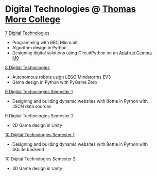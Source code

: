 # Digital Technologies @ [Thomas More College](https://www.tmc.catholic.edu.au/)

[7 Digital Technologies](https://tmcdigitech.github.io/dit7/)
- Programming with BBC Micro:bit
- Algorithm design in Python
- Designing digital solutions using CircuitPython on an [Adafruit Gemma M0](https://learn.adafruit.com/adafruit-gemma-m0/overview)

[8 Digital Technologies](https://tmcdigitech.github.io/dit8/)
- Autonomous robots usign LEGO Mindstorms EV3
- Game design in Python with PyGame Zero

[9 Digital Technologies Semester 1](https://tmcdigitech.github.io/dit9a/)
- Designing and building dynamic websites with Bottle in Python with JSON data sources

9 Digital Technologies Semester 2
- 2D Game design in Unity

[10 Digital Technologies Semester 1](https://tmcdigitech.github.io/dit10a/)
- Designing and building dynamic websites with Bottle in Python with SQLite backend

10 Digital Technologies Semester 2
- 3D Game design in Unity


<!-- - [Unity](https://tmcdigitech.github.io/unity/) -->
